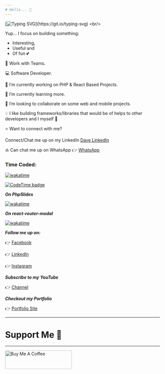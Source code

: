 ```yaml
---
# Hello... 👋
---
```


[![Typing SVG](https://readme-typing-svg.herokuapp.com?font=Fira+Code&weight=500&size=25&pause=1000&color=22853d&random=false&width=435&lines=Welcome+to+my+ward+%F0%9F%91%8B.;Am+Onipede+David.;Usually+known+as+Dave+Conco.;A+young+Passionate+Developer.)](https://git.io/typing-svg)
<br/>


Yup... I focus on building something:
- Interesting,
- Useful and 
- Of fun 💕

👫 Work with Teams.

💻 Software Developer.

🎯 I’m currently working on PHP & React Based Projects.

🌱 I’m currently learning more.

👯 I’m looking to collaborate on some web and mobile projects.

💡 I like building frameworks/libraries that would be of helps to other developers and I myself 💯

⭐ Want to connect with me? 

Connect/Chat me up on my LinkedIn [Dave LinkedIn](https://linkedin.com/in/daveconco/)

♎ Can chat me up on WhatsApp 👉 [WhatsApp](https://wa.me/+2349064772574)



### Time Coded:

[![wakatime](https://wakatime.com/badge/user/0517f493-dfd0-4a97-8bab-04314ad333e1.svg)](https://wakatime.com/@0517f493-dfd0-4a97-8bab-04314ad333e1)

[![CodeTime badge](https://img.shields.io/endpoint?style=plastic&color=g&url=https%3A%2F%2Fapi.codetime.dev%2Fshield%3Fid%3D21475%26project%3D%26in%3D0)](https://codetime.dev)

***On PhpSlides***

[![wakatime](https://wakatime.com/badge/github/dconco/php_slides.svg)](https://wakatime.com/badge/github/dconco/php_slides)

***On react-router-modal***

[![wakatime](https://wakatime.com/badge/github/dconco/react-router-modal.svg)](https://wakatime.com/badge/github/dconco/react-router-modal)


***Follow me up on:***

👉 [Facebook](https://facebook.com/dc.conco)

👉 [LinkedIn](https://linkedin.com/in/daveconco)

👉 [Instagram](https://instagram.com/conco_dave)

***Subscribe to my YouTube***

👉 [Channel](https://youtube.com/@daveconco)

***Checkout my Portfolio***

👉 [Portfolio Site](https://dconco.github.io)

---
# Support Me 💫
---

<div>
  <a href="https://www.buymeacoffee.com/dconco" target="_blank">
    <img src="https://cdn.buymeacoffee.com/buttons/v2/default-red.png" alt="Buy Me A Coffee" style="height: 60px !important;width: 217px !important;" />
  </a>
</div>
